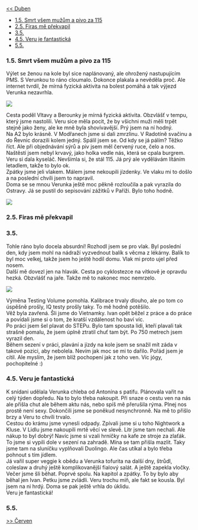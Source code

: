 [<< Duben](2025_april.md)

- [1.5. Smrt všem mužům a pivo za 115](#15-smrt-všem-mužům-a-pivo-za-115)
- [2.5. Firas mě překvapil](#25-firas-mě-překvapil)
- [3.5.](#35)
- [4.5. Veru je fantastická](#45-veru-je-fantastická)
- [5.5.](#55)

### 1.5. Smrt všem mužům a pivo za 115

Výlet se ženou na kole byl sice naplánovaný, ale ohrožený nastupujícím PMS. S Verunkou to ráno cloumalo. Dokonce plakala a nevěděla proč. Ale internet tvrdil, že mírná fyzická aktivita na bolest pomáhá a tak výjezd Verunka nezavrhla.

<a href="../images/2025_may/01_1.jpg" target="_blank"><img src="../images/thumbnails/2025_may/01_1.jpg"></a>

Cesta poděl Vltavy a Berounky je mírná fyzická aktivita. Obzvlášť v tempu, který jsme nastolili. Veru sice měla pocit, že by všichni muži měli trpět stejně jako ženy, ale ke mně byla shovívavější. Prý jsem na ní hodný.<br>
Na A2 bylo krásně. V Modřanech jsme si dali zmrzlinu. V Radotíně svačinu a do Řevnic dorazili kolem jedný. Spálil jsem se. Od kdy se já pálím? Těžko říct. Ale při objednávání sýrů a piv jsem měl červený ruce, čelo a nos. Naštěstí jsem nebyl krvavý, jako holka vedle nás, která se cpala burgrem. Veru si dala kyseláč. Nevšimla si, že stál 115. Já prý ale vydělávám lítáním letadlem, takže to bylo ok.<br>
Zpátky jsme jeli vlakem. Málem jsme nekoupili jízdenky. Ve vlaku mi to došlo a na poslední chvíli jsem to napravil.<br>
Doma se se mnou Verunka ještě moc pěkně rozloučila a pak vyrazila do Ostravy. Já se pustil do sepisování zážitků v Paříži. Bylo toho hodně.

<a href="../images/2025_may/01_2.jpg" target="_blank"><img src="../images/thumbnails/2025_may/01_2.jpg"></a>

### 2.5. Firas mě překvapil

### 3.5. 

Tohle ráno bylo docela absurdní! Rozhodl jsem se pro vlak. Byl poslední den, kdy jsem mohl na nádraží vyzvednout balík s věcma z lékárny. Balík to byl moc velkej, takže jsem ho ještě hodil domu. Vlak mi proto ujel před nosem.<br>
Další mě dovezl jen na hlavák. Cesta po cyklostezce na vítkově je opravdu hezká. Obzvlášť na jaře. Takže mě to nakonec moc nemrzelo.

<a href="../images/2025_may/02_1.jpg" target="_blank"><img src="../images/thumbnails/2025_may/02_1.jpg"></a>

Výměna Testing Volume pomohla. Kalibrace trvaly dlouho, ale po tom co úspěšně prošly, IQ testy prošly taky. To mě hodně potěšilo.<br>
Věž byla zavřená. Šli jsme do Vietnamky. Ivan opět běžel z práce a do práce a povídali jsme si o tom, že kratší vzdálenost ho baví víc.<br>
Po práci jsem šel plavat do STEPu. Bylo tam spousta lidi, kteří plavali tak strašně pomalu, že jsem úplně ztratil chuť tam být. Po 750 metrech jsem vyrazil den.<br>
Během sezení v práci, plavání a jízdy na kole jsem se snažil mít záda v takové pozici, aby nebolela. Nevím jak moc se mi to dařilo. Pořád jsem je cítil. Ale myslím, že jsem blíž pochopení jak z toho ven. Víc jógy, pochopitelné :)

### 4.5. Veru je fantastická

K snídani udělala Verunka chleba od Antonína s patifu. Plánovala vařit na celý týden dopředu. Na to bylo třeba nakoupit. Při snaze o cestu ven na nás ale přišla chut ale během aktu nás, nebo spíš mě přerušila rýma. Plnej nos prostě není sexy. Dokončili jsme se poněkud nesynchronně. Na mě to přišlo brzy a Veru to chvíli trvalo.<br>
Cestou do krámu jsme vynesli odpady. Zpívali jsme si u toho Nightwork a Kluse. V Lidlu jsme nakoupili mrtě věcí ve slevě. Litr jsme tam nechali. Ale nákup to byl dobrý! Navíc jsme si vzali hrníčky na kafe ze stroje za zlaťák.<br>
To jsme si vypili dole v sezení na zahradě. Mína se tam přišla mazlit. Taky jsme tam na sluníčku vyplňovali Duolingo. Ale čas utíkal a bylo třeba pohnout s tím jídlem.<br>
Já vařil super veggie k obědu a Verunka tofurita na další dny, štrůdl, coleslaw a druhý ještě komplikovanější fialový salát. A ještě zapekla vločky.<br>
Večer jsme šli běhat. Poprvé spolu. Na kapitol a zpátky. To by bylo aby běhal jen Ivan. Petku jsme zvládli. Veru trochu míň, ale fakt se kousla. Byl jsem na ni hrdý. Doma se pak ještě vrhla do úklidu.<br>
Veru je fantastická!

### 5.5. 

[>> Červen](2025_june.md)

